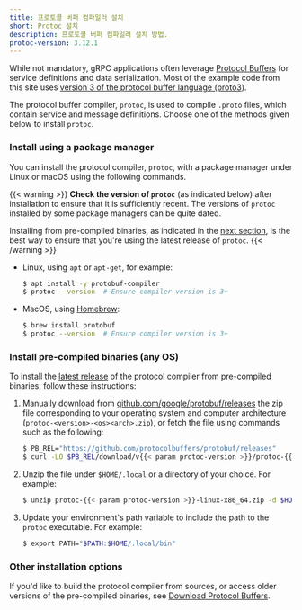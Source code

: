 ```yaml
---
title: 프로토콜 버퍼 컴파일러 설치
short: Protoc 설치
description: 프로토콜 버퍼 컴파일러 설치 방법.
protoc-version: 3.12.1
---
```


While not mandatory, gRPC applications often leverage [Protocol Buffers][pb] for
service definitions and data serialization. Most of the example code from this
site uses [version 3 of the protocol buffer language (proto3)][proto3].

The protocol buffer compiler, `protoc`, is used to compile `.proto` files, which
contain service and message definitions. Choose one of the methods given below
to install `protoc`.

### Install using a package manager

You can install the protocol compiler, `protoc`, with a package manager under
Linux or macOS using the following commands.

{{< warning >}}
  **Check the version of `protoc`** (as indicated below) after installation to
  ensure that it is sufficiently recent. The versions of `protoc` installed by
  some package managers can be quite dated.

  Installing from pre-compiled binaries, as indicated in the [next
  section](#binary-install), is the best way to ensure that you're using the
  latest release of `protoc`.
{{< /warning >}}

- Linux, using `apt` or `apt-get`, for example:

  ```sh
  $ apt install -y protobuf-compiler
  $ protoc --version  # Ensure compiler version is 3+
  ```

- MacOS, using [Homebrew][]:

  ```sh
  $ brew install protobuf
  $ protoc --version  # Ensure compiler version is 3+
  ```

<a name="binary-install"></a>

### Install pre-compiled binaries (any OS)

To install the [latest release][] of the protocol compiler from pre-compiled
binaries, follow these instructions:

 1. Manually download from [github.com/google/protobuf/releases][] the zip file
    corresponding to your operating system and computer architecture
    (`protoc-<version>-<os><arch>.zip`), or fetch the file using commands such
    as the following:

    ```sh
    $ PB_REL="https://github.com/protocolbuffers/protobuf/releases"
    $ curl -LO $PB_REL/download/v{{< param protoc-version >}}/protoc-{{< param protoc-version >}}-linux-x86_64.zip
    ```

 2. Unzip the file under `$HOME/.local` or a directory of your choice. For
    example:

    ```sh
    $ unzip protoc-{{< param protoc-version >}}-linux-x86_64.zip -d $HOME/.local
    ```

 3. Update your environment's path variable to include the path to the
    `protoc` executable. For example:

    ```sh
    $ export PATH="$PATH:$HOME/.local/bin"
    ```

### Other installation options

If you'd like to build the protocol compiler from sources, or access older
versions of the pre-compiled binaries, see [Download Protocol
Buffers][download].

[download]: https://developers.google.com/protocol-buffers/docs/downloads
[github.com/google/protobuf/releases]: https://github.com/google/protobuf/releases
[Homebrew]: https://brew.sh
[latest release]: https://developers.google.com/protocol-buffers/docs/downloads#release-packages
[pb]: https://developers.google.com/protocol-buffers
[proto3]: https://developers.google.com/protocol-buffers/docs/proto3

